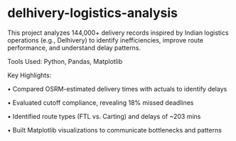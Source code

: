 # delhivery-logistics-analysis
This project analyzes 144,000+ delivery records inspired by Indian logistics operations (e.g., Delhivery) to identify inefficiencies, improve route performance, and understand delay patterns.

Tools Used: Python, Pandas, Matplotlib

Key Highlights:

• Compared OSRM-estimated delivery times with actuals to identify delays

• Evaluated cutoff compliance, revealing 18% missed deadlines

• Identified route types (FTL vs. Carting) and delays of ~203 mins

• Built Matplotlib visualizations to communicate bottlenecks and patterns
